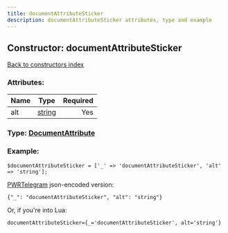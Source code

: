 ```yaml
---
title: documentAttributeSticker
description: documentAttributeSticker attributes, type and example
---
```

## Constructor: documentAttributeSticker  
[Back to constructors index](index.md)



### Attributes:

| Name     |    Type       | Required |
|----------|:-------------:|---------:|
|alt|[string](../types/string.md) | Yes|



### Type: [DocumentAttribute](../types/DocumentAttribute.md)


### Example:

```
$documentAttributeSticker = ['_' => 'documentAttributeSticker', 'alt' => 'string'];
```  

[PWRTelegram](https://pwrtelegram.xyz) json-encoded version:

```
{"_": "documentAttributeSticker", "alt": "string"}
```


Or, if you're into Lua:  


```
documentAttributeSticker={_='documentAttributeSticker', alt='string'}

```


